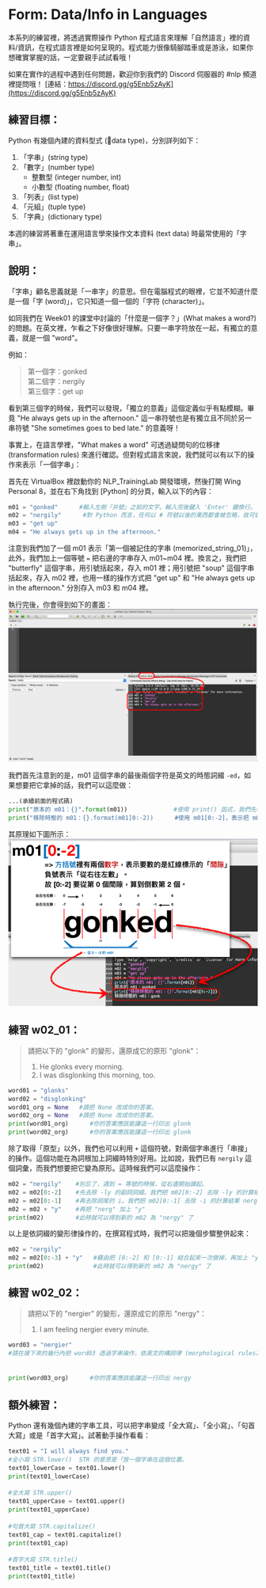 # Form: Data/Info in Languages
本系列的練習裡，將透過實際操作 Python 程式語言來理解「自然語言」裡的資料/資訊，在程式語言裡是如何呈現的。程式能力很像騎腳踏車或是游泳，如果你想確實掌握的話，一定要親手試試看哦！

如果在實作的過程中遇到任何問題，歡迎你到我們的 Discord 伺服器的 #nlp 頻道裡提問哦！
[連結：https://discord.gg/g5Enb5zAyK](https://discord.gg/g5Enb5zAyK)

## 練習目標：
Python 有幾個內建的資料型式 (data type)，分別詳列如下：
1. 「字串」(string type)
2. 「數字」(number type)
	- 整數型 (integer number, int)
	- 小數型 (floating number, float)
3. 「列表」(list type)
4. 「元組」(tuple type)
5. 「字典」(dictionary type)

本週的練習將著重在運用語言學來操作文本資料 (text data) 時最常使用的「字串」。

## 說明：
「字串」顧名思義就是「一串字」的意思。但在電腦程式的眼裡，它並不知道什麼是一個「字 (word)」，它只知道一個一個的「字符 (character)」。

如同我們在 Week01 的課堂中討論的「什麼是一個字？」(What makes a word?) 的問題。在英文裡，乍看之下好像很好理解。只要一串字符放在一起，有獨立的意義，就是一個 "word"。

例如：
> 第一個字：gonked  
> 第二個字：nergily  
> 第三個字：get up  

看到第三個字的時候，我們可以發現，「獨立的意義」這個定義似乎有點模糊。畢竟 "He always gets up in the afternoon." 這一串符號也是有獨立且不同於另一串符號 "She sometimes goes to bed late." 的意義呀！

事實上，在語言學裡，"What makes a word" 可透過疑問句的位移律 (transformation rules) 來進行確認。但對程式語言來說，我們就可以有以下的操作來表示「一個字串」：

首先在 VirtualBox 裡啟動你的 NLP_TrainingLab 開發環境，然後打開 Wing Personal 8，並在右下角找到 [Python] 的分頁，輸入以下的內容：

```python
m01 = "gonked"      #輸入左側「井號」之前的文字。輸入完後鍵入 'Enter' 鍵換行。  
m02 = "nergily"      #對 Python 而言，任何以 # 符號以後的東西都會被忽略，故可做為註解說明文字使用。
m03 = "get up"  
m04 = "He always gets up in the afternoon."    
```
 
注意到我們加了一個 m01 表示「第一個被記住的字串 (memorized_string_01)」，此外，我們加上一個等號 `=` 把右邊的字串存入 m01~m04 裡。換言之，我們把 "butterfly" 這個字串，用引號括起來，存入 m01 裡；用引號把 "soup" 這個字串括起來，存入 m02 裡，也用一樣的操作方式把 "get up" 和 "He always gets up in the afternoon." 分別存入 m03 和 m04 裡。

執行完後，你會得到如下的畫面：
![](./media/week02_01.png)

我們首先注意到的是，m01 這個字串的最後兩個字符是英文的時態詞綴 `-ed`，如果想要把它拿掉的話，我們可以這麼做：

```python
...(承續前面的程式碼)
print("原本的 m01：{}".format(m01))             #使用 print() 函式，我們先看看 m01 是什麼樣子
print("移除時態的 m01：{}.format(m01[0:-2))      #使用 m01[0:-2]，表示把 m01 的內容從第 0 個間隙位置一路算到「到數第二個間隙位置」
```

其原理如下圖所示：
![](./media/week02_02.png)

## 練習 w02_01：
> 請把以下的 "glonk" 的變形，還原成它的原形 "glonk"：  
> 1. He glonks every morning.  
> 2. I was disglonking this morning, too.

```python
word01 = "glonks"
word02 = "disglonking"
word01_org = None   #請把 None 改成你的答案。
word02_org = None   #請把 None 改成你的答案。
print(word01_org)      #你的答案應該能讓這一行印出 glonk
print(word02_org)      #你的答案應該能讓這一行印出 glonk
```
除了取得「原型」以外，我們也可以利用 `+` 這個符號，對兩個字串進行「串接」的操作。這個功能在為詞根加上詞綴時特別好用。比如說，我們已有 `nergily` 這個詞彙，而我們想要把它變為原形。這時候我們可以這麼操作：

```python
m02 = "nergily"    #別忘了，遇到 = 等號的時候，從右邊開始讀起。
m02 = m02[0:-2]    #先去除 -ly 的副詞詞綴。我們把 m02[0:-2] 去除 -ly 的計算結果 nergi 再度命名為 m02
m02 = m02[0:-1]    #再去除詞尾的 i。我們把 m02[0:-1] 去除 -i 的計算結果 nerg 再度命名為 m02
m02 = m02 + "y"    #再把 "nerg" 加上 "y" 
print(m02)         #此時就可以得到新的 m02 為 "nergy" 了
```

以上是依詞綴的變形律操作的，在撰寫程式時，我們可以把幾個步驟整併起來：

```python
m02 = "nergily"
m02 = m02[0:-3] + "y"   #藉由把 [0:-2] 和 [0:-1] 結合起來一次做掉，再加上 "y" 的操作
print(m02)              #此時就可以得到新的 m02 為 "nergy" 了
```
## 練習 w02_02：
> 請把以下的 "nergier" 的變形，還原成它的原形 "nergy"：  
> 1. I am feeling nergier every minute.

```python
word03 = "nergier"
#請在接下來的幾行內把 word03 透過字串操作，依英文的構詞律 (morphological rules) 改成 nergy。


print(word03_org)      #你的答案應該能讓這一行印出 nergy
```

## 額外練習：
Python 還有幾個內建的字串工具，可以把字串變成「全大寫」、「全小寫」、「句首大寫」或是「首字大寫」。試著動手操作看看：

```python
text01 = "I will always find you."
#全小寫 STR.lower()  STR 的意思是「放一個字串在這個位置。
text01_lowerCase = text01.lower()
print(text01_lowerCase)

#全大寫 STR.upper()
text01_upperCase = text01.upper()
print(text01_upperCase)

#句首大寫 STR.capitalize()
text01_cap = text01.capitalize()
print(text01_cap)

#首字大寫 STR.title()
text01_title = text01.title()
print(text01_title)
```
